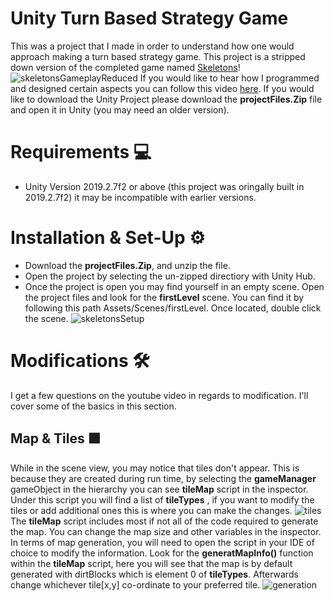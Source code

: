 # Unity Turn Based Strategy Game
This was a project that I made in order to understand how one would approach making a turn based strategy game. This project is a stripped down version of the completed game named [Skeletons](https://angusfan.itch.io/skeletons)!
![skeletonsGameplayReduced](https://user-images.githubusercontent.com/33101170/142507405-30fc89fb-6269-4f43-a07a-325f963b2434.gif)
If you would like to hear how I programmed and designed certain aspects you can follow this video [here](https://www.youtube.com/watch?v=MNSQWPhalGQ).
If you would like to download the Unity Project please download the **projectFiles.Zip** file and open it in Unity (you may need an older version).
# Requirements 💻
- Unity Version 2019.2.7f2 or above (this project was oringally built in 2019.2.7f2) it may be incompatible with earlier versions.
# Installation & Set-Up ⚙️
- Download the **projectFiles.Zip**, and unzip the file.
- Open the project by selecting the un-zipped directiory with Unity Hub.
- Once the project is open you may find yourself in an empty scene. Open the project files and look for the **firstLevel** scene. You can find it by following this path Assets/Scenes/firstLevel. Once located, double click the scene.
![skeletonsSetup](https://user-images.githubusercontent.com/33101170/142502691-5ee084d0-ebfc-4c23-8218-2e342abd6496.gif)
# Modifications 🛠️
I get a few questions on the youtube video in regards to modification. I'll cover some of the basics in this section.
## Map & Tiles 🟩
While in the scene view, you may notice that tiles don't appear. This is because they are created during run time, by selecting the **gameManager**  gameObject in the hierarchy  you can see **tileMap** script in the inspector. Under this script you will find a list of **tileTypes** , if you want to modify the tiles or add additional ones this is where you can make the changes.
![tiles](https://user-images.githubusercontent.com/33101170/142509123-7b03ec4a-d3d0-44d5-b796-86cc67d78288.PNG)
The **tileMap** script includes most if not all of the code required to generate the map. You can change the map size and other variables in the inspector. In terms of map generation, you will need to open the script in your IDE of choice to modify the information. Look for the **generatMapInfo()** function within the **tileMap** script, here you will see that the map is by default generated with dirtBlocks which is element 0 of **tileTypes**. Afterwards change whichever tile[x,y] co-ordinate to your preferred tile.
![generation](https://user-images.githubusercontent.com/33101170/142509129-cf253ed5-435b-4e3f-91f5-028e9e567e20.PNG)
